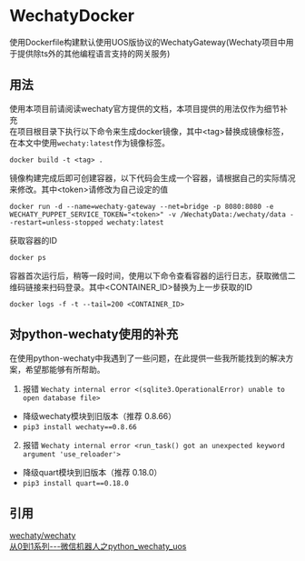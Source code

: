 # WechatyDocker
  使用Dockerfile构建默认使用UOS版协议的WechatyGateway(Wechaty项目中用于提供除ts外的其他编程语言支持的网关服务)
## 用法
使用本项目前请阅读wechaty官方提供的文档，本项目提供的用法仅作为细节补充  
在项目根目录下执行以下命令来生成docker镜像，其中&lt;tag&gt;替换成镜像标签，在本文中使用`wechaty:latest`作为镜像标签。
```shell
docker build -t <tag> .
```
镜像构建完成后即可创建容器，以下代码会生成一个容器，请根据自己的实际情况来修改。其中&lt;token&gt;请修改为自己设定的值
```shell
docker run -d --name=wechaty-gateway --net=bridge -p 8080:8080 -e WECHATY_PUPPET_SERVICE_TOKEN="<token>" -v /WechatyData:/wechaty/data --restart=unless-stopped wechaty:latest
```
获取容器的ID
```shell
docker ps
```
容器首次运行后，稍等一段时间，使用以下命令查看容器的运行日志，获取微信二维码链接来扫码登录。其中&lt;CONTAINER_ID&gt;替换为上一步获取的ID
```shell
docker logs -f -t --tail=200 <CONTAINER_ID>
```
## 对python-wechaty使用的补充
在使用python-wechaty中我遇到了一些问题，在此提供一些我所能找到的解决方案，希望那能够有所帮助。  
1. 报错 ``` Wechaty internal error <(sqlite3.OperationalError) unable to open database file> ```
  - 降级wechaty模块到旧版本（推荐 0.8.66）
  - ``` pip3 install wechaty==0.8.66 ```
2. 报错 ``` Wechaty internal error <run_task() got an unexpected keyword argument 'use_reloader'> ```
  - 降级quart模块到旧版本（推荐 0.18.0）
  - ``` pip3 install quart==0.18.0 ```
## 引用
[wechaty/wechaty](https://github.com/wechaty/wechaty)  
[从0到1系列---微信机器人之python_wechaty_uos](https://lovehxy.com/posts/tech/%E4%BB%8E0%E5%88%B01%E7%B3%BB%E5%88%97---%E5%BE%AE%E4%BF%A1%E6%9C%BA%E5%99%A8%E4%BA%BA%E4%B9%8Bpython_wechaty_uos/)
